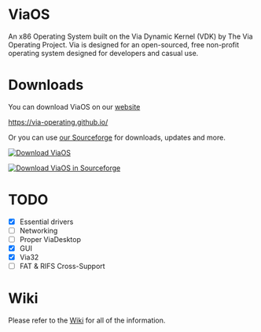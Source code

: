 # ViaOS
An x86 Operating System built on the Via Dynamic Kernel (VDK) by The Via Operating Project. Via is designed for an open-sourced, free non-profit operating system designed for developers and casual use.

# Downloads
You can download ViaOS on our [website](https://via-operating.github.io/)

https://via-operating.github.io/

Or you can use [our Sourceforge](https://sourceforge.net/projects/viaos/) for downloads, updates and more.

[![Download ViaOS](https://via-operating.github.io/files/images/ViaLogo.png)](https://via-operating.github.io/pages/downloads)

[![Download ViaOS in Sourceforge](https://a.fsdn.com/con/app/sf-download-button)](https://sourceforge.net/projects/viaos/files/latest/download)

# TODO
 - [x] Essential drivers
 - [ ] Networking
 - [ ] Proper ViaDesktop
 - [x] GUI
 - [x] Via32
 - [ ] FAT & RIFS Cross-Support

# Wiki

Please refer to the [Wiki](https://github.com/Via-Operating/ViaOS/wiki) for all of the information.
